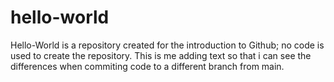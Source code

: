 # hello-world
Hello-World is a repository created for the introduction to Github; no code is used to create the repository.
This is me adding text so that i can see the differences when commiting code to a different branch from main.
